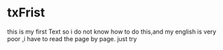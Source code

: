 # txFrist
this is my first Text
so i do not know how to do this,and my english is very poor ,i have to read the page by page.
 just try
